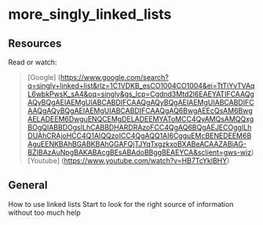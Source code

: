 <h1> more_singly_linked_lists </h1>

## Resources
Read or watch:

> [Google] (https://www.google.com/search?q=singly+linked+list&rlz=1C1VDKB_esCO1004CO1004&ei=TtTiYvTVAqL6wbkPwsK_sA4&oq=singly&gs_lcp=Cgdnd3Mtd2l6EAEYATIFCAAQgAQyBQgAEIAEMgUIABCABDIFCAAQgAQyBQgAEIAEMgUIABCABDIFCAAQgAQyBQgAEIAEMgUIABCABDIFCAAQgAQ6BwgAEEcQsAM6BwgAELADEEM6DwguENQCEMgDELADEEMYAToMCC4QyAMQsAMQQxgBOgQIABBDOgsILhCABBDHARDRAzoFCC4QgAQ6BQgAEJECOggILhDUAhCRAjoHCC4Q1AIQQzoICC4QgAQQ1AI6CgguEMcBENEDEEM6BAguEENKBAhBGABKBAhGGAFQjTJYqTxgzkxoBXABeACAAZABiAG-BZIBAzAuNpgBAKABAcgBEsABAdoBBggBEAEYCA&sclient=gws-wiz)
> [Youtube] (https://www.youtube.com/watch?v=HB7TcYklBHY)

## General
How to use linked lists
Start to look for the right source of information without too much help
